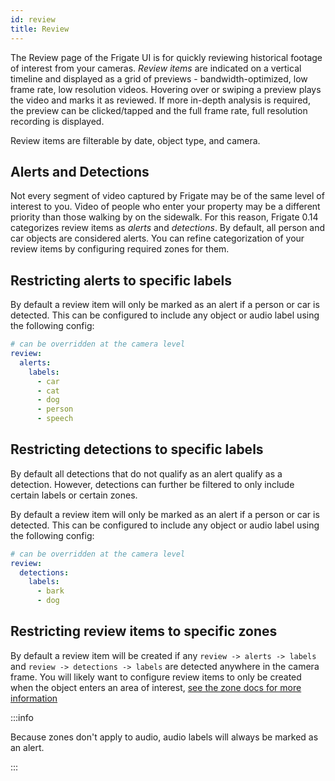 ```yaml
---
id: review
title: Review
---
```


The Review page of the Frigate UI is for quickly reviewing historical footage of interest from your cameras. _Review items_ are indicated on a vertical timeline and displayed as a grid of previews - bandwidth-optimized, low frame rate, low resolution videos. Hovering over or swiping a preview plays the video and marks it as reviewed. If more in-depth analysis is required, the preview can be clicked/tapped and the full frame rate, full resolution recording is displayed.

Review items are filterable by date, object type, and camera.

## Alerts and Detections

Not every segment of video captured by Frigate may be of the same level of interest to you. Video of people who enter your property may be a different priority than those walking by on the sidewalk. For this reason, Frigate 0.14 categorizes review items as _alerts_ and _detections_. By default, all person and car objects are considered alerts. You can refine categorization of your review items by configuring required zones for them.

## Restricting alerts to specific labels

By default a review item will only be marked as an alert if a person or car is detected. This can be configured to include any object or audio label using the following config:

```yaml
# can be overridden at the camera level
review:
  alerts:
    labels:
      - car
      - cat
      - dog
      - person
      - speech
```

## Restricting detections to specific labels

By default all detections that do not qualify as an alert qualify as a detection. However, detections can further be filtered to only include certain labels or certain zones.

By default a review item will only be marked as an alert if a person or car is detected. This can be configured to include any object or audio label using the following config:

```yaml
# can be overridden at the camera level
review:
  detections:
    labels:
      - bark
      - dog
```

## Restricting review items to specific zones

By default a review item will be created if any `review -> alerts -> labels` and `review -> detections -> labels` are detected anywhere in the camera frame. You will likely want to configure review items to only be created when the object enters an area of interest, [see the zone docs for more information](./zones.md#restricting-alerts-and-detections-to-specific-zones)

:::info

Because zones don't apply to audio, audio labels will always be marked as an alert.

:::
